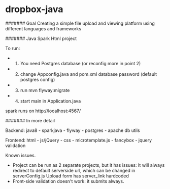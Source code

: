 # dropbox-java

####### Goal
Creating a simple file upload and viewing platform using different languages and frameworks

####### Java Spark Html project

To run:
* 1) You need Postgres database (or reconfig more in point 2)
* 2) change Appconfig.java and pom.xml database password (default postgres config)
* 3) run mvn flyway:migrate
* 4) start main in Application.java

spark runs on http://localhost:4567/



####### In more detail

Backend: java8 - sparkjava - flyway - postgres - apache db utils

Frontend: html - js/jQuery - css - microtemplate.js - fancybox - jquery validation


Known issues.

* Project can be run as 2 separate projects, but it has issues:
It will always redirect to default serverside url, which can be changed in serverConfig.js
Upload form has server_link hardcoded
* Front-side validation doesn't work: it submits always.
